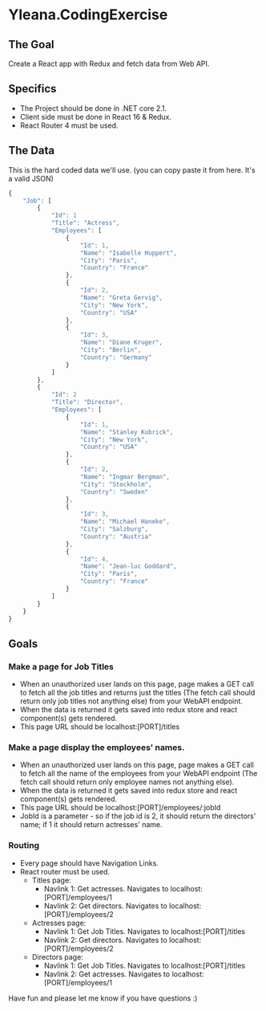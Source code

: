 # Yleana.CodingExercise
## The Goal
Create a React app with Redux and fetch data from Web API. 

## Specifics
- The Project should be done in .NET core 2.1.
- Client side must be done in React 16 & Redux.
- React Router 4 must be used.

## The Data
This is the hard coded data we'll use. (you can copy paste it from here. It's a valid JSON)

```javascript
{
    "Job": [
        {
            "Id": 1
            "Title": "Actress",
            "Employees": [
                {
                    "Id": 1,
                    "Name": "Isabelle Huppert",
                    "City": "Paris",
                    "Country": "France"
                },
                {
                    "Id": 2,
                    "Name": "Greta Gervig",
                    "City": "New York",
                    "Country": "USA"
                },
                {
                    "Id": 3,
                    "Name": "Diane Kruger",
                    "City": "Berlin",
                    "Country": "Germany"
                }
            ]
        },
        {
            "Id": 2
            "Title": "Director",
            "Employees": [
                {
                    "Id": 1,
                    "Name": "Stanley Kubrick",
                    "City": "New York",
                    "Country": "USA"
                },
                {
                    "Id": 2,
                    "Name": "Ingmar Bergman",
                    "City": "Stockholm",
                    "Country": "Sweden"
                },
                {
                    "Id": 3,
                    "Name": "Michael Haneke",
                    "City": "Salzburg",
                    "Country": "Austria"
                },
                {
                    "Id": 4,
                    "Name": "Jean-luc Goddard",
                    "City": "Paris",
                    "Country": "France"
                }
            ]
        }
    }
}  
```

## Goals
### Make a page for Job Titles
- When an unauthorized user lands on this page, page makes a GET call to fetch all the job titles and returns just the titles (The fetch call should return only job titles not anything else) from your WebAPI endpoint.
- When the data is returned it gets saved into redux store and react component(s) gets rendered.
- This page URL should be localhost:[PORT]/titles

### Make a page display the employees' names.

- When an unauthorized user lands on this page, page makes a GET call to fetch all the name of the employees from your WebAPI endpoint (The fetch call should return only employee names not anything else).
- When the data is returned it gets saved into redux store and react component(s) gets rendered.
- This page URL should be localhost:[PORT]/employees/:jobId 
- JobId is a parameter - so if the job id is 2, it should return the directors' name; if 1 it should return actresses' name.

### Routing
- Every page should have Navigation Links.
- React router must be used.
    - Titles page:
        - Navlink 1: Get actresses. Navigates to localhost:[PORT]/employees/1
        - Navlink 2: Get directors. Navigates to localhost:[PORT]/employees/2
    - Actresses page:
        - Navlink 1: Get Job Titles. Navigates to localhost:[PORT]/titles
        - Navlink 2: Get directors. Navigates to localhost:[PORT]/employees/2
    - Directors page:
        - Navlink 1: Get Job Titles. Navigates to localhost:[PORT]/titles
        - Navlink 2: Get actresses. Navigates to localhost:[PORT]/employees/1    

Have fun and please let me know if you have questions :)

